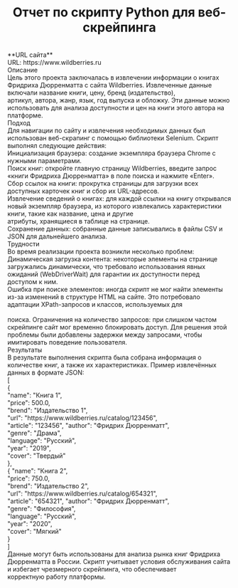 <h1 align="center">Отчет по скрипту Python для веб-скрейпинга</h1><br>
**URL сайта**<br>
URL: https://www.wildberries.ru<br>
Описание<br>
Цель этого проекта заключалась в извлечении информации о книгах Фридриха Дюрренматта с сайта Wildberries. Извлеченные данные включали название книги, цену, бренд (издательство),<br>артикул, автора, жанр, язык, год выпуска и обложку. Эти данные можно использовать для анализа доступности и цен на книги этого автора на платформе.<br>
Подход<br>
Для навигации по сайту и извлечения необходимых данных был использован веб-скрапинг с помощью библиотеки Selenium. Скрипт выполнял следующие действия:<br>
Инициализация браузера: создание экземпляра браузера Chrome с нужными параметрами.<br>
Поиск книг: откройте главную страницу Wildberries, введите запрос «книги Фридриха Дюрренматта» в поле поиска и нажмите «Enter».<br>
Сбор ссылок на книги: прокрутка страницы для загрузки всех доступных карточек книг и сбор их URL-адресов.<br>
Извлечение сведений о книгах: для каждой ссылки на книгу открывался новый экземпляр браузера, из которого извлекались характеристики книги, такие как название, цена и другие<br> атрибуты, хранящиеся в таблице на странице.<br>
Сохранение данных: собранные данные записывались в файлы CSV и JSON для дальнейшего анализа.<br>
Трудности<br>
Во время реализации проекта возникли несколько проблем:<br>
Динамическая загрузка контента: некоторые элементы на странице загружались динамически, что требовало использования явных ожиданий (WebDriverWait) для гарантии их доступности перед<br> доступом к ним.<br>
Ошибка при поиске элементов: иногда скрипт не мог найти элементы из-за изменений в структуре HTML на сайте. Это потребовало адаптации XPath-запросов и классов, используемых для<br> <br>поиска.
Ограничения на количество запросов: при слишком частом скрейпинге сайт мог временно блокировать доступ. Для решения этой проблемы были добавлены задержки между запросами, чтобы<br> имитировать поведение пользователя.<br>
Результаты<br>
В результате выполнения скрипта была собрана информация о количестве книг, а также их характеристиках. Пример извлечённых данных в формате JSON:<br>
[<br>
  {<br>
 "name": "Книга 1",<br>
 "price": 500.0,<br>
 "brend": "Издательство 1",<br>
 "url": "https://www.wildberries.ru/catalog/123456",<br>
 "article": "123456", "author": "Фридрих Дюрренматт",<br> 
 "genre": "Драма",<br>
 "language": "Русский",<br>
 "year": "2019",<br>
 "cover": "Твердый"<br> 
 },<br>
 {	 "name": "Книга 2",<br>
 "price": 750.0,<br>
 "brend": "Издательство 2",<br> 
 "url": "https://www.wildberries.ru/catalog/654321",<br>
 "article": "654321", "author": "Фридрих Дюрренматт",<br>
 "genre": "Философия",<br>
 "language": "Русский",<br>
 "year": "2020",<br>
 "cover": "Мягкий"<br> 
 } <br>
]<br>
Данные могут быть использованы для анализа рынка книг Фридриха Дюрренматта в России. Скрипт учитывает условия обслуживания сайта и избегает чрезмерного скрейпинга, что обеспечивает<br> корректную работу платформы.<br>

